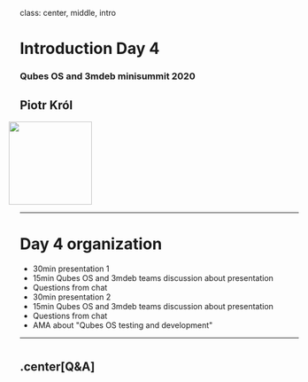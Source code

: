 class: center, middle, intro

# Introduction Day 4

### Qubes OS and 3mdeb minisummit 2020

## Piotr Król

<img src="remark-templates/3mdeb-presentation-template/images/logo.png" width="150px" style="margin-left:-20px">

---

# Day 4 organization

* 30min presentation 1
* 15min Qubes OS and 3mdeb teams discussion about presentation
* Questions from chat
* 30min presentation 2
* 15min Qubes OS and 3mdeb teams discussion about presentation
* Questions from chat
* AMA about "Qubes OS testing and development"

---

# 

## .center[Q&A]
